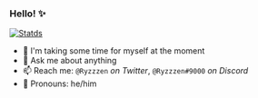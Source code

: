 ### Hello! ✨

[![Statds](https://github-readme-stats.vercel.app/api?username=ryzzzen&count_private=true&show_icons=true&theme=dracula&hide_border=true)](https://github.com/Ryzzzen)

- 🔭 I'm taking some time for myself at the moment
- 💬 Ask me about anything
- 📫 Reach me: `@Ryzzzen` _on Twitter_, `@Ryzzzen#9000` _on Discord_
- 🌟 Pronouns: he/him
